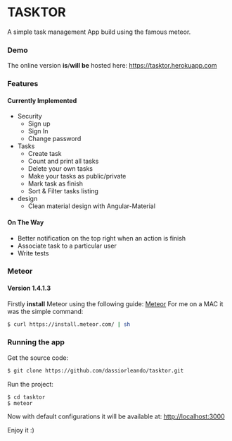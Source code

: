 # **TASKTOR**
A simple task management App build using the famous meteor.

### Demo
The online version **is**/**will be** hosted here: https://tasktor.herokuapp.com

### Features
#### Currently Implemented
* Security
  * Sign up
  * Sign In
  * Change password
* Tasks
  * Create task
  * Count and print all tasks
  * Delete your own tasks
  * Make your tasks as public/private
  * Mark task as finish
  * Sort & Filter tasks listing
* design
  * Clean material design with Angular-Material

#### On The Way

* Better notification on the top right when an action is finish
* Associate task to a particular user
* Write tests

### Meteor
#### Version 1.4.1.3
Firstly **install** Meteor using the following guide: [Meteor](https://www.meteor.com/install)
For me on a MAC it was the simple command:
```bash
$ curl https://install.meteor.com/ | sh
```

### Running the app
Get the source code:
```bash
$ git clone https://github.com/dassiorleando/tasktor.git
```
Run the project:
```
$ cd tasktor
$ meteor
```
Now with default configurations it will be available at: [http://localhost:3000](http://localhost:3000)

Enjoy it :)
